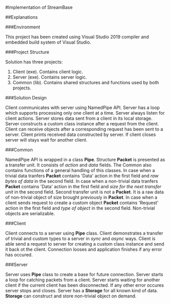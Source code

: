 #Implementation of StreamBase

##Explanations

###Environment

This project has been created using Visual Studio 2019 compiler and embedded build system of Visual Studio.

###Project Structure

Solution has three projects:
1. Client (exe). Contains client logic.
2. Server (exe). Contains server logic.
3. Common (lib). Contains shared structures and functions used by both projects.

###Solution Design

Client communicates with server using NamedPipe API. Server has a loop which supports processing only one client at a time. Server always listen for client actions. Server stores data sent from a client in its local storage. Server constructs a custom class instance after a request from the client. Client can receive objects after a corresponding request has been sent to a server. Client prints received data constructed by server. If client closes server will stays wait for another client.

###Common

NamedPipe API is wrapped in a class **Pipe**. Structure **Packet** is presented as a transfer unit. It consists of _action_ and _data_ fields. The Common also contains functions of a general handling of this classes. In case when a trivial data tranfers **Packet** contains 'Data' action in the first field and _raw bytes of data_ in the second field. In case when a non-trivial data tranfers **Packet** contains 'Data' action in the first field and _size for the next transfer unit_ in the second field. Second transfer unit is not a **Packet**. It is a raw data of non-trivial object of size brought previously in **Packet**. In case when a client sends request to create a custom object **Packet** contains 'Request' action in the first field and _type of object_ in the second field. Non-trivial objects are serializable.

###Client

Client connects to a server using **Pipe** class. Client demonstrates a transfer of trivial and custom types to a server in _sync_ and _async_ ways. Client is able send a request to server for creating a custom class instance and send it back ot the client. Connection looses and application finishes if any error has occured.

###Server

Server uses **Pipe** class to create a base for future connection. Server starts a loop for catching packets from a client. Server starts waiting for another client if the current client has been disconnected. If any other error occures server stops and closes. Server has a **Storage** for all known kind of data. **Storage** can construct and store non-trivial object on demand.


